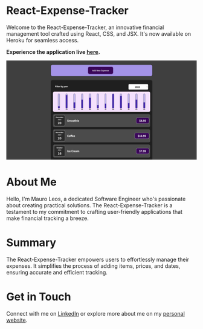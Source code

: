 # React-Expense-Tracker

Welcome to the React-Expense-Tracker, an innovative financial management tool crafted using React, CSS, and JSX. It's now available on Heroku for seamless access.

<strong>Experience the application live <a href="https://react-expense-tracker-bc6693da7bef.herokuapp.com/"><b>here</b></a>.</strong>

<img src="expense-tracker.png" alt="image">

# About Me
Hello, I'm Mauro Leos, a dedicated Software Engineer who's passionate about creating practical solutions. The React-Expense-Tracker is a testament to my commitment to crafting user-friendly applications that make financial tracking a breeze.

# Summary
The React-Expense-Tracker empowers users to effortlessly manage their expenses. It simplifies the process of adding items, prices, and dates, ensuring accurate and efficient tracking.

# Get in Touch
Connect with me on <a href="https://www.linkedin.com/in/mauro-leos-b4103a11b/">LinkedIn</a> or explore more about me on my <a href="https://www.mauroleos.com/">personal website</a>.

